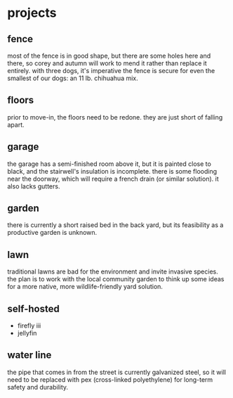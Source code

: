 # projects

## fence

most of the fence is in good shape, but there are some holes here and there, so corey and autumn will work to mend it rather than replace it entirely. with three dogs, it's imperative the fence is secure for even the smallest of our dogs: an 11 lb. chihuahua mix.

## floors

prior to move-in, the floors need to be redone. they are just short of falling apart.

## garage

the garage has a semi-finished room above it, but it is painted close to black, and the stairwell's insulation is incomplete. there is some flooding near the doorway, which will require a french drain (or similar solution). it also lacks gutters.

## garden

there is currently a short raised bed in the back yard, but its feasibility as a productive garden is unknown.

## lawn

traditional lawns are bad for the environment and invite invasive species. the plan is to work with the local community garden to think up some ideas for a more native, more wildlife-friendly yard solution.

## self-hosted

- firefly iii
- jellyfin

## water line

the pipe that comes in from the street is currently galvanized steel, so it will need to be replaced with pex (cross-linked polyethylene) for long-term safety and durability.